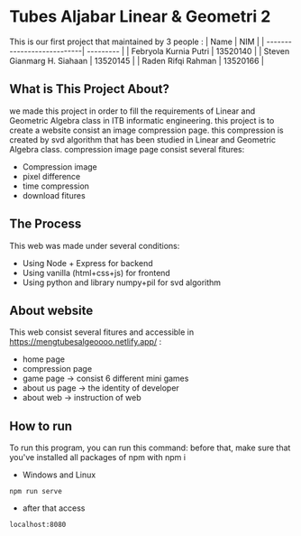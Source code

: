 # Tubes Aljabar Linear & Geometri 2

This is our first project that maintained by 3 people :
|            Name            |     NIM   |
| ---------------------------| --------- |
| Febryola Kurnia Putri      | 13520140  |
| Steven Gianmarg H. Siahaan | 13520145  |
| Raden Rifqi Rahman         | 13520166  |

## What is This Project About?
we made this project in order to fill the requirements of Linear and Geometric Algebra class in ITB
informatic engineering. this project is to create a website consist an image compression page. this
compression is created by svd algorithm that has been studied in Linear and Geometric Algebra class.
compression image page consist several fitures:

* Compression image
* pixel difference
* time compression
* download fitures

## The Process
This web was made under several conditions:
* Using Node + Express for backend
* Using vanilla (html+css+js) for frontend
* Using python and library numpy+pil for svd algorithm

## About website
This web consist several fitures and accessible in https://mengtubesalgeoooo.netlify.app/ :
* home page
* compression page
* game page -> consist 6 different mini games
* about us page -> the identity of developer
* about web -> instruction of web

## How to run
To run this program, you can run this command:
before that, make sure that you've installed all packages of npm with npm i

* Windows and Linux
```
npm run serve
```
* after that access
```
localhost:8080
```
